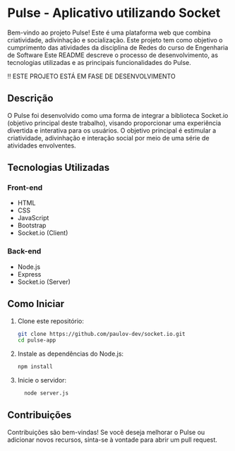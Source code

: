 # Pulse - Aplicativo utilizando Socket

Bem-vindo ao projeto Pulse! 
Este é uma plataforma web que combina criatividade, adivinhação e socialização. Este projeto tem como objetivo o cumprimento das atividades da disciplina de Redes do curso de Engenharia de Software
Este README descreve o processo de desenvolvimento, as tecnologias utilizadas e as principais funcionalidades do Pulse.

‼ ESTE PROJETO ESTÁ EM FASE DE DESENVOLVIMENTO

## Descrição

O Pulse foi desenvolvido como uma forma de integrar a biblioteca Socket.io (objetivo principal deste trabalho), visando proporcionar uma experiência divertida e interativa para os usuários. O objetivo principal é estimular a criatividade, adivinhação e interação social por meio de uma série de atividades envolventes.

## Tecnologias Utilizadas

### Front-end

- HTML
- CSS
- JavaScript
- Bootstrap
- Socket.io (Client)

### Back-end

- Node.js
- Express
- Socket.io (Server)

## Como Iniciar

1. Clone este repositório:

   ```bash
   git clone https://github.com/paulov-dev/socket.io.git
   cd pulse-app
   ```

2. Instale as dependências do Node.js:

   ```bash
   npm install
   ```

3. Inicie o servidor:

   ```bash
     node server.js
   ```

## Contribuições
Contribuições são bem-vindas! Se você deseja melhorar o Pulse ou adicionar novos recursos, sinta-se à vontade para abrir um pull request.